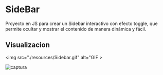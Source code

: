 # SideBar

Proyecto en JS para crear un Sidebar interactivo con efecto toggle, que permite ocultar y mostrar el contenido de manera dinámica y fácil.

## Visualizacion

<img src="./resources/Sidebar.gif" alt="GIF >

![captura](img/nombre_de_la_imagen.jpg)